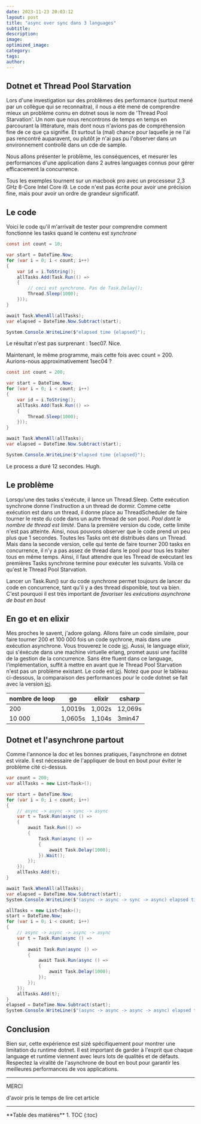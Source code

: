 ```yaml
---
date: 2023-11-23 20:03:12
layout: post
title: "async over sync dans 3 languages"
subtitle:
description:
image:
optimized_image:
category:
tags:
author:
---
```



## Dotnet et Thread Pool Starvation

Lors d'une investigation sur des problèmes des performance (surtout mené par un collègue qui se reconnaitra), il nous a été mené de comprendre mieux un problème connu en dotnet sous le nom de 'Thread Pool Starvation'. Un nom que nous rencontrons de temps en temps en parcourant la littérature, mais dont nous n'avions pas de compréhension fine de ce que ça signifie. Et surtout la (mal) chance pour laquelle je ne l'ai pas rencontré auparavent, ou plutôt je n'ai pas pu l'observer dans un environnement controllé dans un cde de sample.

Nous allons présenter le problème, les conséquences, et mesurer les performances d'une application dans 2 autres languages connus pour gérer efficacement la concurrence.

Tous les exemples tournent sur un macbook pro avec un processeur 2,3 GHz 8-Core Intel Core i9. Le code n'est pas écrite pour avoir une précision fine, mais pour avoir un ordre de grandeur significatif.

## Le code

Voici le code qu'il m'arrivait de tester pour comprendre comment fonctionne les tasks quand le contenu est *synchrone* 

```csharp
const int count = 10;

var start = DateTime.Now;
for (var i = 0; i < count; i++)
{
    var id = i.ToString();
    allTasks.Add(Task.Run(() =>
    {
        // ceci est synchrone. Pas de Task.Delay();
        Thread.Sleep(1000);
    }));
}

await Task.WhenAll(allTasks);
var elapsed = DateTime.Now.Subtract(start);

System.Console.WriteLine($"elapsed time {elapsed}");
```

Le résultat n'est pas surprenant : 1sec07. Nice.

Maintenant, le même programme, mais cette fois avec count = 200. Aurions-nous approximativement 1sec04 ?

```csharp
const int count = 200;

var start = DateTime.Now;
for (var i = 0; i < count; i++)
{
    var id = i.ToString();
    allTasks.Add(Task.Run(() =>
    {
        Thread.Sleep(1000);
    }));
}

await Task.WhenAll(allTasks);
var elapsed = DateTime.Now.Subtract(start);

System.Console.WriteLine($"elapsed time {elapsed}");
```

Le process a duré 12 secondes. Hugh. 

## Le problème

Lorsqu'une des tasks s'exécute, il lance un Thread.Sleep. Cette exécution synchrone donne l'instruction a un thread de dormir. Comme cette exécution est dans un thread, il donne place au ThreadScheduler de faire tourner le reste du code dans un autre thread de son pool. *Pool dont le nombre de thread est limité*. Dans la première version du code, cette limite n'est pas atteinte. Ainsi, nous pouvons observer que le code prend un peu plus que 1 secondes. Toutes les Tasks ont été distribués dans un Thread. Mais dans la seconde version, celle qui tente de faire tourner 200 tasks en concurrence, il n'y a pas assez de thread dans le pool pour tous les traiter tous en même temps. Ainsi, il faut attendre que les Thread de exécutant les premières Tasks synchrone termine pour exécuter les suivants. Voilà ce qu'est le Thread Pool Starvation.

Lancer un Task.Run() sur du code synchrone permet toujours de lancer du code en concurrence, tant qu'il y a des thread disponible, tout va bien.
C'est pourquoi il est très important de *favoriser les exécutions asynchrone de bout en bout*

## En go et en elixir

Mes proches le savent, j'adore golang. Allons faire un code similaire, pour faire tourner 200 et 100 000 fois un code sychrone, mais dans une exécution asynchrone. Vous trouverez le code [ici](https://github.com/worming004/async-over-sync-languages/blob/master/go/main.go). Aussi, le language elixir, qui s'éxécute dans une machine virtuelle erlang, promet aussi une facilité de la gestion de la concurrence. Sans être fluent dans ce language, l'implémentation, suffit à mettre en avant que le Thread Pool Starvation n'est pas un problème existant. Le code est [ici](https://github.com/worming004/async-over-sync-languages/tree/master/elixir_example/lib). Notez que pour le tableau ci-dessous, la comparaison des performances pour le code dotnet se fait avec la version [ici](https://github.com/worming004/async-over-sync-languages/blob/master/csharp/Program.cs).

| nombre de loop | go      | elixir | csharp  |
|----------------|---------|--------|---------|
| 200            | 1,0019s | 1,002s | 12,069s | 
| 10 000         | 1,0605s | 1,104s | 3min47  |

## Dotnet et l'asynchrone partout

Comme l'annonce la doc et les bonnes pratiques, l'asynchrone en dotnet est virale. Il est nécessaire de l'appliquer de bout en bout pour éviter le problème cité ci-dessus.

```csharp
var count = 200;
var allTasks = new List<Task>();

var start = DateTime.Now;
for (var i = 0; i < count; i++)
{
    // async -> async -> sync -> async
    var t = Task.Run(async () =>
    {
        await Task.Run(() =>
        {
            Task.Run(async () =>
            {
                await Task.Delay(1000);
            }).Wait();
        });
    });
    allTasks.Add(t);
}

await Task.WhenAll(allTasks);
var elapsed = DateTime.Now.Subtract(start);
System.Console.WriteLine($"(async -> async -> sync -> async) elapsed time {elapsed}"); //+-25s

allTasks = new List<Task>();
start = DateTime.Now;
for (var i = 0; i < count; i++)
{
    // async -> async -> async -> async
    var t = Task.Run(async () =>
    {
        await Task.Run(async () =>
        {
            await Task.Run(async () =>
            {
                await Task.Delay(1000);
            });
        });
    });
    allTasks.Add(t);
}
elapsed = DateTime.Now.Subtract(start);
System.Console.WriteLine($"(async -> async -> async -> async) elapsed time {elapsed}"); // presquest instantané
```

## Conclusion

Bien sur, cette expérience est sizé spécifiquement pour montrer une limitation du runtime dotnet. Il est important de garder à l'esprit que chaque language et runtime viennent avec leurs lots de qualités et de défauts. Respectez la viralité de l'asynchrone de bout en bout pour garantir les meilleures performances de vos applications.

---
<div class="gratitude">
    <span>MERCI</span>
    <p>d'avoir pris le temps de lire cet article</p>
</div>

---

<div id="toc"></div>
**Table des matières**
1. TOC
{:toc}

